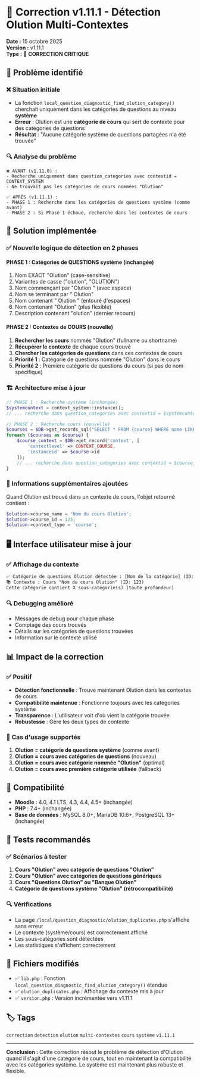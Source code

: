 # 🔧 Correction v1.11.1 - Détection Olution Multi-Contextes

**Date :** 15 octobre 2025  
**Version :** v1.11.1  
**Type :** 🐛 **CORRECTION CRITIQUE**

## 🎯 Problème identifié

### ❌ **Situation initiale**
- La fonction `local_question_diagnostic_find_olution_category()` cherchait uniquement dans les catégories de questions au niveau **système**
- **Erreur** : Olution est une **catégorie de cours** qui sert de contexte pour des catégories de questions
- **Résultat** : "Aucune catégorie système de questions partagées n'a été trouvée"

### 🔍 **Analyse du problème**
```
❌ AVANT (v1.11.0) :
- Recherche uniquement dans question_categories avec contextid = CONTEXT_SYSTEM
- Ne trouvait pas les catégories de cours nommées "Olution"

✅ APRÈS (v1.11.1) :
- PHASE 1 : Recherche dans les catégories de questions système (comme avant)
- PHASE 2 : Si Phase 1 échoue, recherche dans les contextes de cours
```

## 🔧 **Solution implémentée**

### ✅ **Nouvelle logique de détection en 2 phases**

#### **PHASE 1 : Catégories de QUESTIONS système (inchangée)**
1. Nom EXACT "Olution" (case-sensitive)
2. Variantes de casse ("olution", "OLUTION")
3. Nom commençant par "Olution " (avec espace)
4. Nom se terminant par " Olution"
5. Nom contenant " Olution " (entouré d'espaces)
6. Nom contenant "Olution" (plus flexible)
7. Description contenant "olution" (dernier recours)

#### **PHASE 2 : Contextes de COURS (nouvelle)**
1. **Rechercher les cours** nommés "Olution" (fullname ou shortname)
2. **Récupérer le contexte** de chaque cours trouvé
3. **Chercher les catégories de questions** dans ces contextes de cours
4. **Priorité 1** : Catégorie de questions nommée "Olution" dans le cours
5. **Priorité 2** : Première catégorie de questions du cours (si pas de nom spécifique)

### 🏗️ **Architecture mise à jour**

```php
// PHASE 1 : Recherche système (inchangée)
$systemcontext = context_system::instance();
// ... recherche dans question_categories avec contextid = $systemcontext->id

// PHASE 2 : Recherche cours (nouvelle)
$courses = $DB->get_records_sql("SELECT * FROM {course} WHERE name LIKE '%Olution%'");
foreach ($courses as $course) {
    $course_context = $DB->get_record('context', [
        'contextlevel' => CONTEXT_COURSE,
        'instanceid' => $course->id
    ]);
    // ... recherche dans question_categories avec contextid = $course_context->id
}
```

### 🎯 **Informations supplémentaires ajoutées**

Quand Olution est trouvé dans un contexte de cours, l'objet retourné contient :
```php
$olution->course_name = 'Nom du cours Olution';
$olution->course_id = 123;
$olution->context_type = 'course';
```

## 🖥️ **Interface utilisateur mise à jour**

### ✅ **Affichage du contexte**
```html
✅ Catégorie de questions Olution détectée : [Nom de la catégorie] (ID: 456)
📚 Contexte : Cours "Nom du cours Olution" (ID: 123)
Cette catégorie contient X sous-catégorie(s) (toute profondeur)
```

### 🔍 **Debugging amélioré**
- Messages de debug pour chaque phase
- Comptage des cours trouvés
- Détails sur les catégories de questions trouvées
- Information sur le contexte utilisé

## 📊 **Impact de la correction**

### ✅ **Positif**
- **Détection fonctionnelle** : Trouve maintenant Olution dans les contextes de cours
- **Compatibilité maintenue** : Fonctionne toujours avec les catégories système
- **Transparence** : L'utilisateur voit d'où vient la catégorie trouvée
- **Robustesse** : Gère les deux types de contexte

### 🎯 **Cas d'usage supportés**
1. **Olution = catégorie de questions système** (comme avant)
2. **Olution = cours avec catégories de questions** (nouveau)
3. **Olution = cours avec catégorie nommée "Olution"** (optimal)
4. **Olution = cours avec première catégorie utilisée** (fallback)

## 🔄 **Compatibilité**

- **Moodle** : 4.0, 4.1 LTS, 4.3, 4.4, 4.5+ (inchangée)
- **PHP** : 7.4+ (inchangée)
- **Base de données** : MySQL 8.0+, MariaDB 10.6+, PostgreSQL 13+ (inchangée)

## 🧪 **Tests recommandés**

### ✅ **Scénarios à tester**
1. **Cours "Olution" avec catégorie de questions "Olution"**
2. **Cours "Olution" avec catégories de questions génériques**
3. **Cours "Questions Olution" ou "Banque Olution"**
4. **Catégorie de questions système "Olution" (rétrocompatibilité)**

### 🔍 **Vérifications**
- La page `/local/question_diagnostic/olution_duplicates.php` s'affiche sans erreur
- Le contexte (système/cours) est correctement affiché
- Les sous-catégories sont détectées
- Les statistiques s'affichent correctement

## 📝 **Fichiers modifiés**

- ✅ `lib.php` : Fonction `local_question_diagnostic_find_olution_category()` étendue
- ✅ `olution_duplicates.php` : Affichage du contexte mis à jour
- ✅ `version.php` : Version incrémentée vers v1.11.1

## 🏷️ **Tags**

`correction` `detection` `olution` `multi-contextes` `cours` `système` `v1.11.1`

---

**Conclusion :** Cette correction résout le problème de détection d'Olution quand il s'agit d'une catégorie de cours, tout en maintenant la compatibilité avec les catégories système. Le système est maintenant plus robuste et flexible.
